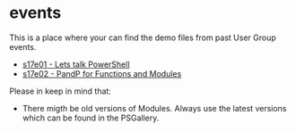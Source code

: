 # events
This is a place where your can find the demo files from past User Group events.

 - [s17e01 - Lets talk PowerShell](https://github.com/pugbg/events/tree/master/s17e01%20-%20Lets%20talk%20PowerShell/)
 - [s17e02 - PandP for Functions and Modules](https://github.com/pugbg/events/tree/master/s17e02%20-%20PandP%20for%20Functions%20and%20Modules)

Please in keep in mind that:
  - There migth be old versions of Modules. Always use the latest versions which can be found in the PSGallery.

